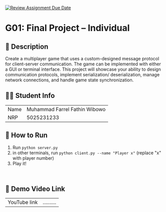 [![Review Assignment Due Date](https://classroom.github.com/assets/deadline-readme-button-22041afd0340ce965d47ae6ef1cefeee28c7c493a6346c4f15d667ab976d596c.svg)](https://classroom.github.com/a/P48HpVIQ)
# G01: Final Project – Individual

## **📜 Description**
  Create a multiplayer game that uses a custom-designed message protocol for client-server
communication. The game can be implemented with either a GUI or terminal interface. This
project will showcase your ability to design communication protocols, implement serialization/
deserialization, manage network connections, and handle game state synchronization.

## **🧑‍🎓 Student Info**
<table>
  <tr>
    <td>Name</td>
    <td>Muhammad Farrel Fathin Wibowo</td>
  </tr>
  <tr>
    <td>NRP</td>
    <td>5025231233</td>
  </tr>
</table> 

## **🚀 How to Run**
1. Run ```python server.py```
2. in other terminals, run ```python client.py --name "Player x"```
  (replace "x" with player number)
3. Play it!


<br>

## **🎥 Demo Video Link**
<table>
  <tr>
    <td>YouTube link</td>
    <td>..........</td>
  </tr>
</table> 
  </tr>
</table> 

<br>
